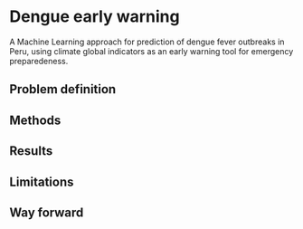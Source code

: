 # Dengue early warning
A Machine Learning approach for prediction of dengue fever outbreaks in Peru, using climate global indicators as an early warning tool for emergency preparedeness.

## Problem definition

## Methods

## Results

## Limitations

## Way forward
